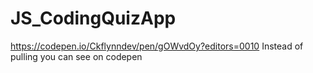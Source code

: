 # JS_CodingQuizApp
https://codepen.io/Ckflynndev/pen/gOWvdOy?editors=0010 Instead of pulling you can see on codepen
